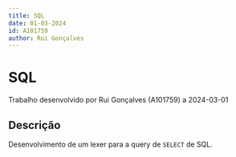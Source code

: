 ```yaml
---
title: SQL
date: 01-03-2024
id: A101759
author: Rui Gonçalves
---
```


# SQL

Trabalho desenvolvido por Rui Gonçalves (A101759) a 2024-03-01

## Descrição

Desenvolvimento de um lexer para a query de `SELECT` de SQL.
